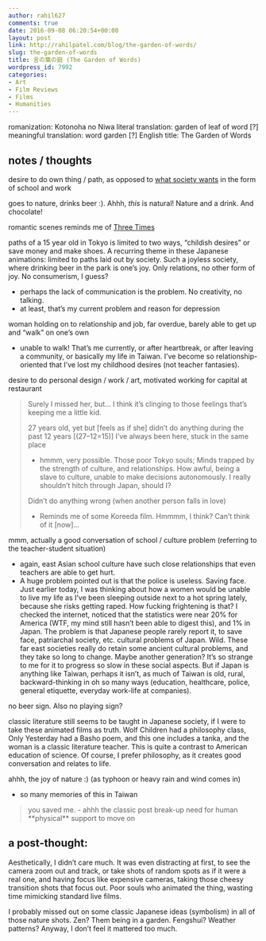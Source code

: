 ```yaml
---
author: rahil627
comments: true
date: 2016-09-08 06:20:54+00:00
layout: post
link: http://rahilpatel.com/blog/the-garden-of-words/
slug: the-garden-of-words
title: 言の葉の庭 (The Garden of Words)
wordpress_id: 7992
categories:
- Art
- Film Reviews
- Films
- Humanities
---
```


romanization: Kotonoha no Niwa
literal translation: garden of leaf of word [?]
meaningful translation: word garden [?]
English title: The Garden of Words



## notes / thoughts


desire to do own thing / path, as opposed to [what society wants](http://www.rahilpatel.com/blog/creativity-what-society-needs-and-what-society-wants) in the form of school and work

goes to nature, drinks beer :). Ahhh, _this_ is natural! Nature and a drink. And chocolate!

romantic scenes reminds me of [Three Times](https://en.wikipedia.org/wiki/Three_Times)

paths of a 15 year old in Tokyo is limited to two ways, “childish desires” or save money and make shoes. A recurring theme in these Japanese animations: limited to paths laid out by society. Such a joyless society, where drinking beer in the park is one’s joy. Only relations, no other form of joy. No consumerism, I guess?
- perhaps the lack of communication is the problem. No creativity, no talking.
- at least, that’s my current problem and reason for depression

woman holding on to relationship and job, far overdue, barely able to get up and “walk” on one’s own
- unable to walk! That’s me currently, or after heartbreak, or after leaving a community, or basically my life in Taiwan. I’ve become so relationship-oriented that I’ve lost my childhood desires (not teacher fantasies).

desire to do personal design / work / art, motivated working for capital at restaurant


<blockquote>Surely I missed her, but…
I think it’s clinging to those feelings that’s keeping me a little kid.

27 years old, yet but [feels as if she] didn’t do anything during the past 12 years [(27–12=15)]
I’ve always been here, stuck in the same place
- hmmm, very possible. Those poor Tokyo souls; Minds trapped by the strength of culture, and relationships. How awful, being a slave to culture, unable to make decisions autonomously. I really shouldn’t hitch through Japan, should I?

Didn’t do anything wrong (when another person falls in love)
- Reminds me of some Koreeda film. Hmmmm, I think? Can’t think of it [now]…</blockquote>


mmm, actually a good conversation of school / culture problem (referring to the teacher-student situation)
- again, east Asian school culture have such close relationships that even teachers are able to get hurt.
- A huge problem pointed out is that the police is useless. Saving face. Just earlier today, I was thinking about how a women would be unable to live my life as I’ve been sleeping outside next to a hot spring lately, because she risks getting raped. How fucking frightening is that? I checked the internet, noticed that the statistics were near 20% for America (WTF, my mind still hasn’t been able to digest this), and 1% in Japan. The problem is that Japanese people rarely report it, to save face, patriarchal society, etc. cultural problems of Japan. Wild. These far east societies really do retain some ancient cultural problems, and they take so long to change. Maybe another generation? It’s so strange to me for it to progress so slow in these social aspects. But if Japan is anything like Taiwan, perhaps it isn’t, as much of Taiwan is old, rural, backward-thinking in oh so many ways (education, healthcare, police, general etiquette, everyday work-life at companies).

no beer sign. Also no playing sign?

classic literature still seems to be taught in Japanese society, if I were to take these animated films as truth. Wolf Children had a philosophy class, Only Yesterday had a Basho poem, and this one includes a tanka, and the woman is a classic literature teacher. This is quite a contrast to American education of science. Of course, I prefer philosophy, as it creates good conversation and relates to life.

ahhh, the joy of nature :) (as typhoon or heavy rain and wind comes in)
- so many memories of this in Taiwan


<blockquote>you saved me.
- ahhh the classic post break-up need for human **physical** support to move on</blockquote>





## a post-thought:


Aesthetically, I didn’t care much. It was even distracting at first, to see the camera zoom out and track, or take shots of random spots as if it were a real one, and having focus like expensive cameras, taking those cheesy transition shots that focus out. Poor souls who animated the thing, wasting time mimicking standard live films.

I probably missed out on some classic Japanese ideas (symbolism) in all of those nature shots. Zen? Them being in a garden. Fengshui? Weather patterns? Anyway, I don’t feel it mattered too much.
